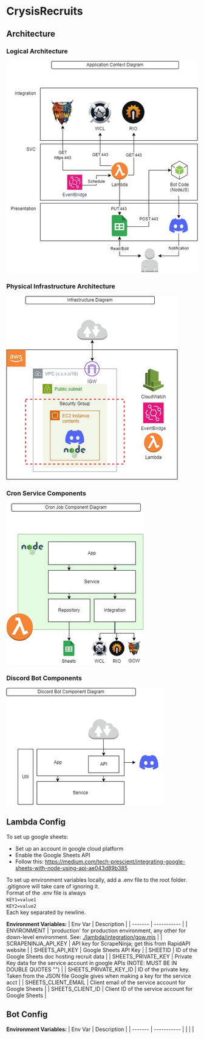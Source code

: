 # CrysisRecruits

## Architecture

### Logical Architecture

![](doc/img/crysis%20recruitbot%20arch-Logical.jpg)

### Physical Infrastructure Architecture

![](doc/img/crysis%20recruitbot%20arch-SVC%20Physical.jpg)

### Cron Service Components

![](doc/img/crysis%20recruitbot%20arch-SVC%20Component.jpg)

### Discord Bot Components
![](doc/img/crysis%20recruitbot%20arch-Bot%20Component.jpg)


## Lambda Config

To set up google sheets:
- Set up an account in google cloud platform
- Enable the Google Sheets API
- Follow this: https://medium.com/tech-prescient/integrating-google-sheets-with-node-using-api-ae043d89b385



To set up environment variables locally, add a .env file to the root folder. .gitignore will take care of ignoring it.\
Format of the .env file is always \
`KEY1=value1`\
`KEY2=value2`\
Each key separated by newline.

**Environment Variables:**
| Env Var | Description |
| ------- | ----------- |
| ENVIRONMENT | 'production' for production environment, any other for down-level environment. See: [./lambda/integration/gow.mjs](./lambda/integration/gow.mjs) |
| SCRAPENINJA_API_KEY | API key for ScrapeNinja; get this from RapidAPI website |
| SHEETS_API_KEY | Google Sheets API Key |
| SHEETID | ID of the Google Sheets doc hosting recruit data |
| SHEETS_PRIVATE_KEY | Private Key data for the service account in google APIs (NOTE: MUST BE IN DOUBLE QUOTES "") |
| SHEETS_PRIVATE_KEY_ID | ID of the private key. Taken from the JSON file Google gives when making a key for the service acct |
| SHEETS_CLIENT_EMAIL | Client email of the service account for Google Sheets |
| SHEETS_CLIENT_ID | Client ID of the service account for Google Sheets |

## Bot Config

**Environment Variables:**
| Env Var | Description |
| ------- | ----------- |
| | |